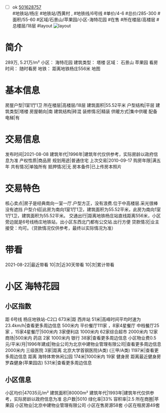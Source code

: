 - [ ] ok [501628757](https://bj.5i5j.com/ershoufang/501628757.html)  
 #地铁站/杨庄 #地铁站/西黄村 ,  #地铁线/6号线
#单价/4-6 #总价/285-300 #面积/55-60   #区域/石景山/苹果园/小区-海特花园 #在售 #所在楼层/高楼层 #总楼层/18层 #layout 
![layout](http://image2a.5i5j.com/bdir/layout/5545b3daa38b4396a57fabe3b6f0649c.jpg_P5.jpg) 
# 简介 
 289万,  5.21万/m² 
小区： 海特花园
建筑类型： 塔楼
区域： 石景山 苹果园
看房时间： 随时看房
地铁： 距离地铁杨庄556米 地图
# 基本信息 
 房屋户型|1室1厅1卫
所在楼层|高楼层/18层
建筑面积|55.52平米
户型结构|平层
建筑类型|塔楼
房屋朝向|南
建筑结构|砖混
装修情况|精装
供暖方式|集中供暖
配备电梯|有
# 交易信息 
 发布时间|2021-08-08
建筑年代|1996年|建筑年代仅供参考，实际房龄以政府信息为准
产权性质|商品房
规划用途|普通住宅
上次交易|2010-09-17
购房年限|满五年
共有情况|单独所有
抵押情况|无
房本备件|已上传房本照片
# 交易特色 
 核心卖点|房子是经典南向一室一厅.户型方正，没有浪费.位于中高楼层.采光很棒没有遮挡
户型介绍|此房为南向1室1厅1卫，建筑面积为55.52平米，此房为南向1室1厅1卫，建筑面积为55.52平米。
交通出行|距离地铁杨庄站直线距离556米，小区旁边就是6号线杨庄地铁站，出小区东西北门都有公交站.出行方便
贷款情况|业主接受：均可。（贷款情况仅供参考，最终以实际情况为准）
# 带看 
 2021-08-22|最近带看	 10|次|近30天带看	 10|次|累计带看
# 小区 海特花园
## 小区指数 
 距 6号线 杨庄地铁站-C2口 673米|距 西井站 51米|高峰时间平均时速为23.4km/h|查看更多周边信息
500米内 平价餐厅111家 ，8家4星餐厅
中档餐厅25家 ，15家4星餐厅|500米内 3家便利店
1000米内 62家综合超市
2000米内 12家商场|500米内 药店 2家
1000米内 银行 38家|查看更多周边信息
小区物业费0.5元/平米/月|1996年建成|物业公司为北京中建物业管理有限公司|查看更多周边信息
2000米内 三级医院 3家|距离 北京大学首钢医院(A类) (三甲/A类) 1197米|查看更多周边信息
距离 海特体育休闲公园 174米|1000米内 19家 健身房
距离最近健身房罗森健身(苹果园店) 531米|查看更多周边信息
## 小区信息 
 小区均价|47035元/m²
建筑面积|80000m²
建筑年代|1993年|建筑年代仅供参考，实际房龄以政府信息为准
总户数|5010
绿化率|33%
容积率|2.5
所在商圈|苹果园
小区物业|北京中建物业管理有限公司
小区在售房源58套
小区在租房源49套

